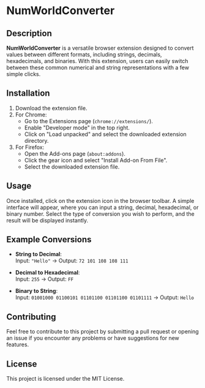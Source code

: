 # **NumWorldConverter**

## **Description**
**NumWorldConverter** is a versatile browser extension designed to convert values between different formats, including strings, decimals, hexadecimals, and binaries. With this extension, users can easily switch between these common numerical and string representations with a few simple clicks.

## **Installation**

1. Download the extension file.
2. For Chrome:
    - Go to the Extensions page (`chrome://extensions/`).
    - Enable "Developer mode" in the top right.
    - Click on "Load unpacked" and select the downloaded extension directory.
3. For Firefox:
    - Open the Add-ons page (`about:addons`).
    - Click the gear icon and select "Install Add-on From File".
    - Select the downloaded extension file.

## **Usage**

Once installed, click on the extension icon in the browser toolbar. A simple interface will appear, where you can input a string, decimal, hexadecimal, or binary number. Select the type of conversion you wish to perform, and the result will be displayed instantly.

## **Example Conversions**
- **String to Decimal**:  
  Input: `"Hello"` → Output: `72 101 108 108 111`
  
- **Decimal to Hexadecimal**:  
  Input: `255` → Output: `FF`
  
- **Binary to String**:  
  Input: `01001000 01100101 01101100 01101100 01101111` → Output: `Hello`

## **Contributing**

Feel free to contribute to this project by submitting a pull request or opening an issue if you encounter any problems or have suggestions for new features.

## **License**

This project is licensed under the MIT License.

